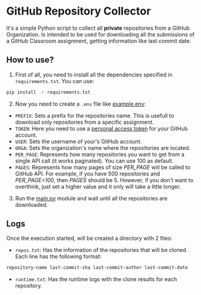 # GitHub Repository Collector
It's a simple Python script to collect all **private** repositories from a GitHub Organization. Is intended to be used for downloading all the submissions of a GitHub Classroom assignment, getting information like last commit date.

## How to use?
1. First of all, you need to install all the dependencies specified in `requirements.txt`. You can use:
```bash
pip install -r requirements.txt
```

2. Now you need to create a `.env` file like [example.env](./example.env):
- `PREFIX`: Sets a prefix for the repositories name. This is usefull to download only repositories from a specific assignment.
- `TOKEN`: Here you need to use a [personal access token](https://docs.github.com/es/authentication/keeping-your-account-and-data-secure/creating-a-personal-access-token) for your GitHub account.
- `USER`: Sets the username of your's GitHub account.
- `ORGA`: Sets the organization's name where the repositories are located.
- `PER_PAGE`: Represents how many repositories you want to get from a single API call (it works paginated). You can use 100 as default.
- `PAGES`: Represents how many pages of size _PER_PAGE_ will be called to GitHub API. For example, if you have 500 repositories and _PER_PAGE=100_, then _PAGES_ should be 5. However, if you don't want to overthink, just set a higher value and it only will take a little longer.

3. Run the [main.py](./main.py) module and wait until all the repositories are downloaded.

## Logs
Once the execution started, will be created a directory with 2 files:
- `repos.txt`: Has the information of the repositories that will be cloned. Each line has the following format:
```txt
repository-name last-commit-sha last-commit-author last-commit-date
```

- `runtime.txt`: Has the runtime logs with the clone results for each repository.

